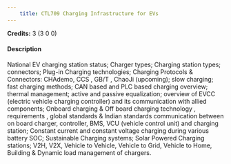 ```yaml
---
    title: CTL709 Charging Infrastructure for EVs
---
```

**Credits:** 3 (3 0 0)



#### Description 
National EV charging station status; Charger types; Charging station types; connectors; Plug-in Charging technologies; Charging Protocols & Connectors: CHAdemo, CCS , GB/T , ChaoJi (upcoming); slow charging; fast charging methods; CAN based and PLC based charging overview; thermal management; active and passive equalization; overview of EVCC (electric vehicle charging controller) and its communication with allied components; Onboard charging & Off board charging technology , requirements , global standards & Indian standards communication between on board charger, controller, BMS, VCU (vehicle control unit) and charging station; Constant current and constant voltage charging during various battery SOC; Sustainable Charging systems; Solar Powered Charging stations; V2H, V2X, Vehicle to Vehicle, Vehicle to Grid, Vehicle to Home, Building & Dynamic load management of chargers.